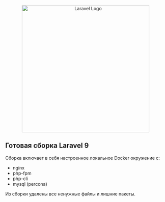 <p align="center"><a href="https://laravel.com" target="_blank"><img src="https://raw.githubusercontent.com/laravel/art/master/logo-lockup/5%20SVG/2%20CMYK/1%20Full%20Color/laravel-logolockup-cmyk-red.svg" width="400" alt="Laravel Logo"></a></p>

## Готовая сборка Laravel 9

Сборка включает в себя настроенное локальное Docker окружение с:

- nginx
- php-fpm
- php-cli
- mysql (percona)

Из сборки удалены все ненужные файлы и лишние пакеты.
